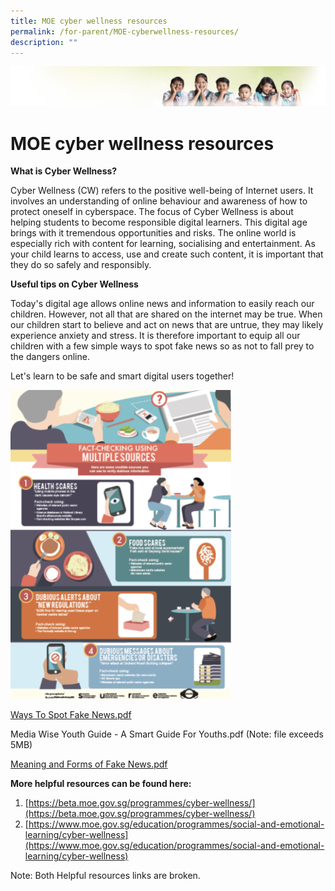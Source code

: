 ```yaml
---
title: MOE cyber wellness resources
permalink: /for-parent/MOE-cyberwellness-resources/
description: ""
---
```

![](/images/Banner.jpg)

MOE cyber wellness resources
============================

**What is Cyber Wellness?**  
  
Cyber Wellness (CW) refers to the positive well-being of Internet users. It involves an understanding of online behaviour and awareness of how to protect oneself in cyberspace. The focus of Cyber Wellness is about helping students to become responsible digital learners. This digital age brings with it tremendous opportunities and risks. The online world is especially rich with content for learning, socialising and entertainment. As your child learns to access, use and create such content, it is important that they do so safely and responsibly.  
  
**Useful tips on Cyber Wellness**  
  
Today's digital age allows online news and information to easily reach our children. However, not all that are shared on the internet may be true. When our children start to believe and act on news that are untrue, they may likely experience anxiety and stress. It is therefore important to equip all our children with a few simple ways to spot fake news so as not to fall prey to the dangers online.  
  
Let's learn to be safe and smart digital users together!

<img src="/images/Cyber.png" style="width:70%">

[Ways To Spot Fake News.pdf](/files/Ways%20To%20Spot%20Fake%20News.pdf)

Media Wise Youth Guide - A Smart Guide For Youths.pdf (Note: file exceeds 5MB)


[Meaning and Forms of Fake News.pdf](/files/Meaning%20and%20Forms%20of%20Fake%20News.pdf)

**More helpful resources can be found here:**    


1.  [https://beta.moe.gov.sg/programmes/cyber-wellness/](https://beta.moe.gov.sg/programmes/cyber-wellness/)
2.  [https://www.moe.gov.sg/education/programmes/social-and-emotional-learning/cyber-wellness](https://www.moe.gov.sg/education/programmes/social-and-emotional-learning/cyber-wellness)

Note: Both Helpful resources links are broken. 